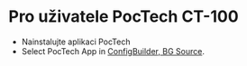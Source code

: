 # Pro uživatele PocTech CT-100

- Nainstalujte aplikaci PocTech
- Select PocTech App in [ConfigBuilder, BG Source](#Config-Builder-bg-source).
